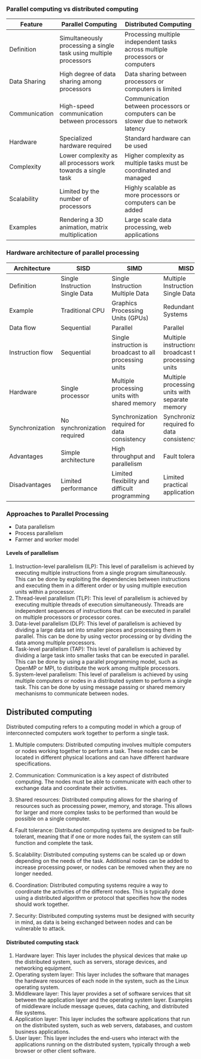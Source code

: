 
### Parallel computing vs distributed computing
| Feature      | Parallel Computing  | Distributed Computing |
|--------------|---------------------|------------------------|
| Definition   | Simultaneously processing a single task using multiple processors | Processing multiple independent tasks across multiple processors or computers |
| Data Sharing | High degree of data sharing among processors | Data sharing between processors or computers is limited |
| Communication | High-speed communication between processors | Communication between processors or computers can be slower due to network latency |
| Hardware      | Specialized hardware required | Standard hardware can be used |
| Complexity   | Lower complexity as all processors work towards a single task | Higher complexity as multiple tasks must be coordinated and managed |
| Scalability  | Limited by the number of processors | Highly scalable as more processors or computers can be added |
| Examples     | Rendering a 3D animation, matrix multiplication | Large scale data processing, web applications |

### Hardware architecture of parallel processing
| Architecture   | SISD                           | SIMD                                       | MISD                                       | MIMD                                              |
|----------------|--------------------------------|--------------------------------------------|--------------------------------------------|--------------------------------------------------|
| Definition      | Single Instruction Single Data | Single Instruction Multiple Data | Multiple Instruction Single Data | Multiple Instruction Multiple Data |
| Example         | Traditional CPU                | Graphics Processing Units (GPUs) | Redundant Systems | Cluster of computers                               |
| Data flow       | Sequential                     | Parallel                                  | Parallel                                  | Parallel                                           |
| Instruction flow | Sequential                     | Single instruction is broadcast to all processing units | Multiple instructions are broadcast to all processing units | Multiple instructions can be executed simultaneously |
| Hardware        | Single processor               | Multiple processing units with shared memory | Multiple processing units with separate memory | Multiple processors with separate memory           |
| Synchronization | No synchronization required   | Synchronization required for data consistency | Synchronization required for data consistency | Synchronization required for data consistency     |
| Advantages      | Simple architecture            | High throughput and parallelism             | Fault tolerance                             | High throughput and parallelism                    |
| Disadvantages   | Limited performance            | Limited flexibility and difficult programming | Limited practical applications | Complex architecture and difficult programming     |

### Approaches to Parallel Processing
 - Data parallelism
 - Process parallelism
 - Farmer and worker model

#### Levels of parallelism
1.  Instruction-level parallelism (ILP): This level of parallelism is achieved by executing multiple instructions from a single program simultaneously. This can be done by exploiting the dependencies between instructions and executing them in a different order or by using multiple execution units within a processor.
2.  Thread-level parallelism (TLP): This level of parallelism is achieved by executing multiple threads of execution simultaneously. Threads are independent sequences of instructions that can be executed in parallel on multiple processors or processor cores.
3.  Data-level parallelism (DLP): This level of parallelism is achieved by dividing a large data set into smaller pieces and processing them in parallel. This can be done by using vector processing or by dividing the data among multiple processors.
4.  Task-level parallelism (TAP): This level of parallelism is achieved by dividing a large task into smaller tasks that can be executed in parallel. This can be done by using a parallel programming model, such as OpenMP or MPI, to distribute the work among multiple processors.
5.  System-level parallelism: This level of parallelism is achieved by using multiple computers or nodes in a distributed system to perform a single task. This can be done by using message passing or shared memory mechanisms to communicate between nodes.

## Distributed computing
Distributed computing refers to a computing model in which a group of interconnected computers work together to perform a single task.
1.  Multiple computers: Distributed computing involves multiple computers or nodes working together to perform a task. These nodes can be located in different physical locations and can have different hardware specifications.
    
2.  Communication: Communication is a key aspect of distributed computing. The nodes must be able to communicate with each other to exchange data and coordinate their activities.
    
3.  Shared resources: Distributed computing allows for the sharing of resources such as processing power, memory, and storage. This allows for larger and more complex tasks to be performed than would be possible on a single computer.
    
4.  Fault tolerance: Distributed computing systems are designed to be fault-tolerant, meaning that if one or more nodes fail, the system can still function and complete the task.
    
5.  Scalability: Distributed computing systems can be scaled up or down depending on the needs of the task. Additional nodes can be added to increase processing power, or nodes can be removed when they are no longer needed.
    
6.  Coordination: Distributed computing systems require a way to coordinate the activities of the different nodes. This is typically done using a distributed algorithm or protocol that specifies how the nodes should work together.
    
7.  Security: Distributed computing systems must be designed with security in mind, as data is being exchanged between nodes and can be vulnerable to attack.

#### Distributed computing stack 
1.  Hardware layer: This layer includes the physical devices that make up the distributed system, such as servers, storage devices, and networking equipment.
2.  Operating system layer: This layer includes the software that manages the hardware resources of each node in the system, such as the Linux operating system.
3.  Middleware layer: This layer provides a set of software services that sit between the application layer and the operating system layer. Examples of middleware include message queues, data caching, and distributed file systems.
4.  Application layer: This layer includes the software applications that run on the distributed system, such as web servers, databases, and custom business applications.
5.  User layer: This layer includes the end-users who interact with the applications running on the distributed system, typically through a web browser or other client software.

